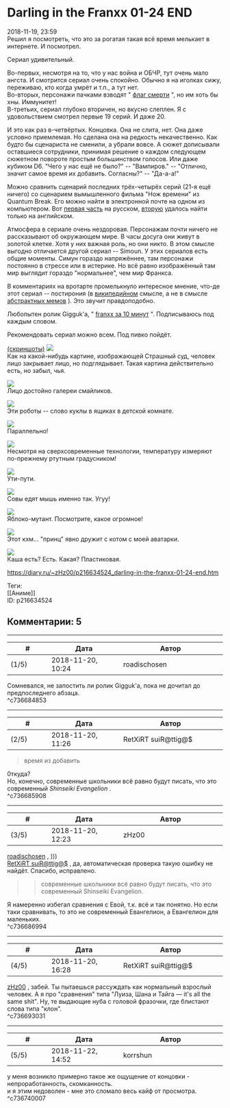 Darling in the Franxx 01-24 END
===============================

  
2018-11-19, 23:59  
 Решил я посмотреть, что это за рогатая такая всё время мелькает в интернете. И посмотрел.   
   
 Сериал удивительный.   
   
 Во-первых, несмотря на то, что у нас война и ОБЧР, тут очень мало ангста. И смотрится сериал очень спокойно. Обычно я на иголках сижу, переживаю, кто когда умрёт и т.п., а тут нет.   
 Во-вторых, персонажи пачками взводят "  [флаг смерти](https://www.urbandictionary.com/define.php?term=Death%20flag)  ", но им хоть бы хны. Иммунитет!   
 В-третьих, сериал глубоко вторичен, но вкусно слеплен. Я с удовольствием смотрел первые 19 серий. И даже 20.   
   
 И это как раз в-четвёртых. Концовка. Она не слита, нет. Она даже условно приемлемая. Но сделана она на редкость некачественно. Как будто бы сценариста не сменили, а убрали вовсе. А сюжет дописывали оставшиеся сотрудники, принимая решение о каждом следующем сюжетном повороте простым большинством голосов. Или даже кубиком D6. "Чего у нас ещё не было?" -- "Вампиров." -- "Отлично, значит самое время их добавить. Согласны?" -- "Да-а-а!"   
   
 Можно сравнить сценарий последних трёх-четырёх серий (21-я ещё ничего) со сценарием вымышленного фильма "Нож времени" из Quantum Break. Его можно найти в электронной почте на одном из компьютером. Вот  [первая часть](https://meownauts.com/quantum-break-fake-sсript-is-laughable-as-heck/)  на русском,  [вторую](http://quantumbreak.wikia.com/wiki/My_SCREENPLAY_Part_2!!)  удалось найти только на английском.   
   
 Атмосфера в сериале очень нездоровая. Персонажам почти ничего не рассказывают об окружающем мире. В часы досуга они живут в золотой клетке. Хотя у них важная роль, но они никто. В этом смысле выгодно отличается другой сериал -- Simoun. У этих сериалов есть общие моменты. Симун гораздо напряжённее, там персонажи постоянно в стрессе или в истерике. Но всё равно изображённый там мир выглядит гораздо "нормальнее", чем мир Франкса.   
   
 В комментариях на вротарте промелькнуло интересное мнение, что-де этот сериал -- постирония (в  [википедийном](https://ru.wikipedia.org/wiki/%D0%9F%D0%BE%D1%81%D1%82%D0%B8%D1%80%D0%BE%D0%BD%D0%B8%D1%8F)  смысле, а не в смысле  [абстрактных мемов](https://memepedia.ru/kratkaya-istoriya-postironii/)  ). Это звучит правдоподобно.   
   
 Любопытен ролик Gigguk'а, "  [franxx за 10 минут](https://www.youtube.com/watch?v=WYY7YM3E9aw)  ". Подписываюсь под каждым словом.   
   
 Рекомендовать сериал можно всем. Под пивко пойдёт.   
   
  [(скриншоты)](https://zHz00.diary.ru/p216634524.htm?index=1#linkmore216634524m1)      [![](pics/Sz09QZMl.jpg)](https://i.imgur.com/Sz09QZM.jpg)    
 Как на какой-нибудь картине, изображающей Страшный суд, человек лицо закрывает лицо, но подглядывает. Такая картина действительно есть, но забыл, чья.   
   
  [![](pics/DNrn6iVl.jpg)](https://i.imgur.com/DNrn6iV.jpg)    
 Лицо достойно галереи смайликов.   
   
  [![](pics/6xIu4r6l.jpg)](https://i.imgur.com/6xIu4r6.jpg)    
 Эти роботы -- слово куклы в ящиках в детской комнате.   
   
  [![](pics/8T9SlTil.jpg)](https://i.imgur.com/8T9SlTi.jpg)    
 Параллельно!   
   
  [![](pics/U7ySstcl.jpg)](https://i.imgur.com/U7ySstc.jpg)    
 Несмотря на сверхсовременные технологии, температуру измеряют по-прежнему ртутным градусником!   
   
  [![](pics/1bErEQel.jpg)](https://i.imgur.com/1bErEQe.jpg)    
 Ути-пути.   
   
  [![](pics/gDHY9Mnl.jpg)](https://i.imgur.com/gDHY9Mn.jpg)    
 Совы едят мышь именно так. Угуу!   
   
  [![](pics/uVPeD96l.jpg)](https://i.imgur.com/uVPeD96.jpg)    
 Яблоко-мутант. Посмотрите, какое огромное!   
   
  [![](pics/zH4002kl.jpg)](https://i.imgur.com/zH4002k.jpg)    
 Этот кхм... "принц" явно дружит с котом с моей аватарки.   
   
  [![](pics/TlPhUVRl.jpg)](https://i.imgur.com/TlPhUVR.jpg)    
 Каша есть? Есть. Какая? Пластиковая.      
  
<https://diary.ru/~zHz00/p216634524_darling-in-the-franxx-01-24-end.htm>  
  
Теги:  
[[Аниме]]  
ID: p216634524  


Комментарии: 5
--------------

  


---



|         #         |              Дата              |                     Автор                     |           ID           |
| --- | --- | --- | --- |
| (1/5) | 2018-11-20, 10:24 | roadischosen | c736684853 |

  
 Сомневался, не запостить ли ролик Gigguk'а, пока не дочитал до предпоследнего абзаца.   
 ^c736684853

---



|         #         |              Дата              |                     Автор                     |           ID           |
| --- | --- | --- | --- |
| (2/5) | 2018-11-20, 11:26 | RetXiRT suiR@ttig@$ | c736685908 |

  
  
>   время из добавить  

 0ткуда?   
 Но, конечно,  современные  школьники всё равно будут писать, что это  современный   *Shinseiki Evangelion*  .    
 ^c736685908

---



|         #         |              Дата              |                     Автор                     |           ID           |
| --- | --- | --- | --- |
| (3/5) | 2018-11-20, 12:23 | zHz00 | c736686994 |

  
  [roadischosen](http://roadischosen.diary.ru)  , )))   
  [RetXiRT suiR@ttig@$](http://Hellspawn.diary.ru "Горчичник")  , да, автоматическая проверка такую ошибку не найдёт. Спасибо, исправлено.   
   
 >>современные школьники всё равно будут писать, что это современный Shinseiki Evangelion.   
   
 Я намеренно избегал сравнения с Евой, т.к. всё и так понятно. Но если таки сравнивать, то это не современный Евангелион, а Евангелион для маленьких.   
 ^c736686994

---



|         #         |              Дата              |                     Автор                     |           ID           |
| --- | --- | --- | --- |
| (4/5) | 2018-11-20, 16:28 | RetXiRT suiR@ttig@$ | c736693031 |

  
   [zHz00](https://zHz00.diary.ru "Untitled")  , забей. Ты пытаешься рассуждать как нормальный взрослый человек. А я про "сравнения" типа "Луиза, Шана и Тайга — it's all the same shit". Ну, те выдающие нуба с головой фразочки, где блистают слова типа "клон".    
 ^c736693031

---



|         #         |              Дата              |                     Автор                     |           ID           |
| --- | --- | --- | --- |
| (5/5) | 2018-11-22, 14:52 | korrshun | c736740007 |

  
 у меня возникло примерно такое же ощущение от концовки - непроработанность, скомканность.   
 и я этим недоволен - мне это сломало весь кайф от просмотра.   
 ^c736740007
